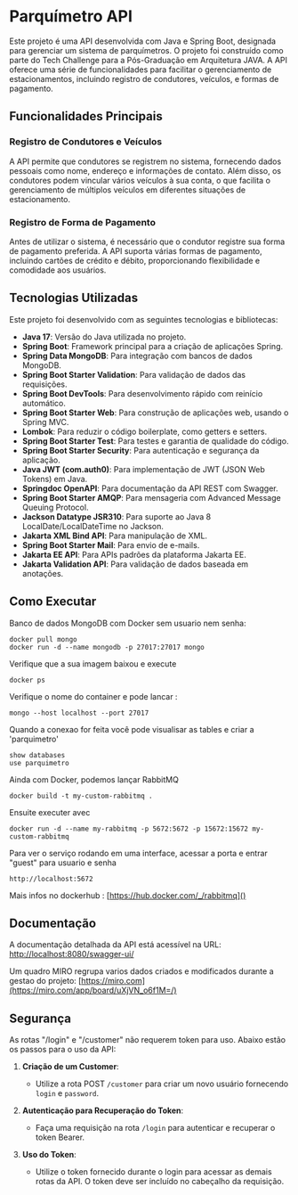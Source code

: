 # Parquímetro API

Este projeto é uma API desenvolvida com Java e Spring Boot, designada para gerenciar um sistema de parquímetros. O projeto foi construído como parte do Tech Challenge para a Pós-Graduação em Arquitetura JAVA. A API oferece uma série de funcionalidades para facilitar o gerenciamento de estacionamentos, incluindo registro de condutores, veículos, e formas de pagamento.

## Funcionalidades Principais

### Registro de Condutores e Veículos
A API permite que condutores se registrem no sistema, fornecendo dados pessoais como nome, endereço e informações de contato. Além disso, os condutores podem vincular vários veículos à sua conta, o que facilita o gerenciamento de múltiplos veículos em diferentes situações de estacionamento.

### Registro de Forma de Pagamento
Antes de utilizar o sistema, é necessário que o condutor registre sua forma de pagamento preferida. A API suporta várias formas de pagamento, incluindo cartões de crédito e débito, proporcionando flexibilidade e comodidade aos usuários.


## Tecnologias Utilizadas

Este projeto foi desenvolvido com as seguintes tecnologias e bibliotecas:

- **Java 17**: Versão do Java utilizada no projeto.
- **Spring Boot**: Framework principal para a criação de aplicações Spring.
- **Spring Data MongoDB**: Para integração com bancos de dados MongoDB.
- **Spring Boot Starter Validation**: Para validação de dados das requisições.
- **Spring Boot DevTools**: Para desenvolvimento rápido com reinício automático.
- **Spring Boot Starter Web**: Para construção de aplicações web, usando o Spring MVC.
- **Lombok**: Para reduzir o código boilerplate, como getters e setters.
- **Spring Boot Starter Test**: Para testes e garantia de qualidade do código.
- **Spring Boot Starter Security**: Para autenticação e segurança da aplicação.
- **Java JWT (com.auth0)**: Para implementação de JWT (JSON Web Tokens) em Java.
- **Springdoc OpenAPI**: Para documentação da API REST com Swagger.
- **Spring Boot Starter AMQP**: Para mensageria com Advanced Message Queuing Protocol.
- **Jackson Datatype JSR310**: Para suporte ao Java 8 LocalDate/LocalDateTime no Jackson.
- **Jakarta XML Bind API**: Para manipulação de XML.
- **Spring Boot Starter Mail**: Para envio de e-mails.
- **Jakarta EE API**: Para APIs padrões da plataforma Jakarta EE.
- **Jakarta Validation API**: Para validação de dados baseada em anotações.

## Como Executar

Banco de dados MongoDB com Docker sem usuario nem senha:
````shell
docker pull mongo
docker run -d --name mongodb -p 27017:27017 mongo
````
Verifique que a sua imagem baixou e execute
````shell
docker ps
````
Verifique o nome do container e pode lancar :
````shell
mongo --host localhost --port 27017
````
Quando a conexao for feita você pode visualisar as tables e criar a 'parquimetro'
````shell
show databases
use parquimetro
````

Ainda com Docker, podemos lançar RabbitMQ
````shell
docker build -t my-custom-rabbitmq .
````
Ensuite executer avec
`````shell
docker run -d --name my-rabbitmq -p 5672:5672 -p 15672:15672 my-custom-rabbitmq
`````
Para ver o serviço rodando em uma interface, acessar a porta e entrar "guest" para usuario e senha
````shell
http://localhost:5672
````
Mais infos no dockerhub :
[https://hub.docker.com/_/rabbitmq]()
## Documentação

A documentação detalhada da API está acessível na URL:
[http://localhost:8080/swagger-ui/](http://localhost:8080/swagger-ui/index.html)

Um quadro MIRO regrupa varios dados criados e modificados durante a gestao do projeto:
[https://miro.com](https://miro.com/app/board/uXjVN_o6f1M=/)

## Segurança

As rotas "/login" e "/customer" não requerem token para uso. Abaixo estão os passos para o uso da API:

1. **Criação de um Customer**:
   - Utilize a rota POST `/customer` para criar um novo usuário fornecendo `login` e `password`.

2. **Autenticação para Recuperação do Token**:
   - Faça uma requisição na rota `/login` para autenticar e recuperar o token Bearer.

3. **Uso do Token**:
   - Utilize o token fornecido durante o login para acessar as demais rotas da API. O token deve ser incluído no cabeçalho da requisição.
    